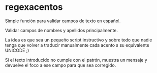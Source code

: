 # regexacentos
Simple función para validar campos de texto en español.

Validar campos de nombres y apellidos principalmente.

La idea es que sea un pequeño script instructivo y sobre todo que nadie tenga que volver a traducir manualmente cada acento a su equivalente UNICODE ;)

Si el texto introducido no cumple con el patrón, muestra un mensaje y devuelve el foco a ese campo para que sea corregido.